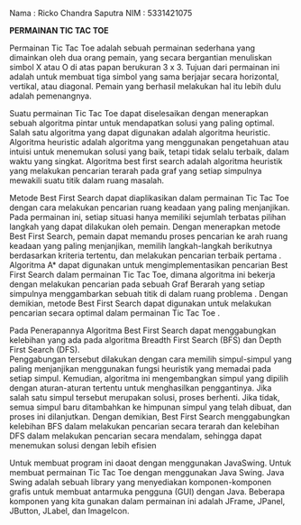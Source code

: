 Nama  : Ricko Chandra Saputra
NIM  : 5331421075

**PERMAINAN TIC TAC TOE**

Permainan Tic Tac Toe adalah sebuah permainan sederhana yang dimainkan oleh dua orang pemain, yang secara bergantian menuliskan simbol X atau O di atas papan berukuran 3 x 3. 
Tujuan dari permainan ini adalah untuk membuat tiga simbol yang sama berjajar secara horizontal, vertikal, atau diagonal. Pemain yang berhasil melakukan hal itu lebih dulu adalah pemenangnya. <br />

Suatu permainan Tic Tac Toe dapat diselesaikan dengan menerapkan sebuah algoritma pintar untuk mendapatkan solusi yang paling optimal. Salah satu algoritma yang dapat digunakan adalah algoritma heuristic. Algoritma heuristic adalah algoritma yang menggunakan pengetahuan atau intuisi untuk menemukan solusi yang baik, tetapi tidak selalu terbaik, dalam waktu yang singkat. Algoritma best first search adalah algoritma heuristik yang melakukan pencarian 
terarah pada graf yang setiap simpulnya mewakili suatu titik dalam ruang masalah. <br />

Metode Best First Search dapat diaplikasikan dalam permainan Tic Tac Toe dengan cara melakukan pencarian ruang keadaan yang paling menjanjikan. 
Pada permainan ini, setiap situasi hanya memiliki sejumlah terbatas pilihan langkah yang dapat dilakukan oleh pemain. Dengan menerapkan metode Best First Search, pemain dapat memandu proses pencarian ke arah ruang keadaan yang paling menjanjikan, 
memilih langkah-langkah berikutnya berdasarkan kriteria tertentu, dan melakukan pencarian terbaik pertama . Algoritma A* dapat digunakan 
untuk mengimplementasikan pencarian Best First Search dalam permainan Tic Tac Toe, dimana algoritma ini bekerja dengan melakukan pencarian pada 
sebuah Graf Berarah yang setiap simpulnya menggambarkan sebuah titik di dalam ruang problema . Dengan demikian, metode Best First Search dapat digunakan untuk melakukan pencarian secara optimal dalam permainan Tic Tac Toe . <br />

Pada Penerapannya Algoritma Best First Search dapat menggabungkan kelebihan yang ada pada algoritma Breadth First Search (BFS) dan Depth First Search (DFS).  
Penggabungan tersebut dilakukan dengan cara memilih simpul-simpul yang paling menjanjikan menggunakan fungsi heuristik yang memadai pada setiap simpul. 
Kemudian, algoritma ini mengembangkan simpul yang dipilih dengan aturan-aturan tertentu untuk menghasilkan penggantinya. Jika salah satu simpul tersebut merupakan solusi, proses berhenti. Jika tidak, 
semua simpul baru ditambahkan ke himpunan simpul yang telah dibuat, dan proses ini dilanjutkan. 
Dengan demikian, Best First Search menggabungkan kelebihan BFS dalam melakukan pencarian secara terarah dan kelebihan DFS dalam melakukan pencarian secara mendalam, sehingga dapat menemukan solusi dengan lebih efisien <br />

Untuk membuat program ini daoat dengan menggunakan JavaSwing. Untuk membuat permainan Tic Tac Toe dengan menggunakan Java Swing. Java Swing adalah sebuah library yang menyediakan komponen-komponen grafis untuk membuat antarmuka pengguna (GUI) dengan Java. Beberapa komponen yang kita gunakan dalam permainan ini adalah JFrame, JPanel, JButton, JLabel, dan ImageIcon. 

